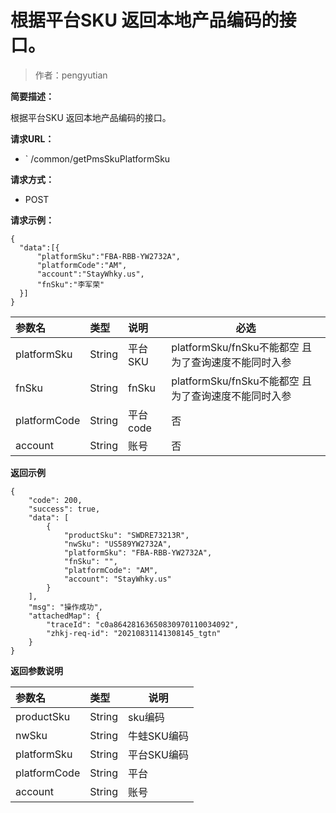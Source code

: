 # 根据平台SKU 返回本地产品编码的接口。

> 作者：pengyutian

**简要描述：** 

根据平台SKU 返回本地产品编码的接口。

**请求URL：** 
- ` /common/getPmsSkuPlatformSku
  
**请求方式：**
- POST 

**请求示例：** 
```
{
  "data":[{
      "platformSku":"FBA-RBB-YW2732A",
      "platformCode":"AM",
      "account":"StayWhky.us",
	  "fnSku":"李军荣"
  }]
}

```

|参数名|类型|说明|必选|
|:----    |:---|:----- |-----   |
|platformSku |String   |平台SKU|platformSku/fnSku不能都空 且为了查询速度不能同时入参|
|fnSku|String|fnSku|platformSku/fnSku不能都空 且为了查询速度不能同时入参
|platformCode |String   |平台code|否|
|account|String|账号|否


 **返回示例**
``` 
{
    "code": 200,
    "success": true,
    "data": [
        {
            "productSku": "SWDRE73213R",
            "nwSku": "US589YW2732A",
            "platformSku": "FBA-RBB-YW2732A",
            "fnSku": "",
            "platformCode": "AM",
            "account": "StayWhky.us"
        }
    ],
    "msg": "操作成功",
    "attachedMap": {
        "traceId": "c0a86428163650830970110034092",
        "zhkj-req-id": "20210831141308145_tgtn"
    }
}
```
 **返回参数说明** 

|参数名|类型|说明|
|:-----  |:-----|-----|
|productSku |String   |sku编码|
|nwSku |String   |牛蛙SKU编码|
|platformSku |String   |平台SKU编码|
|platformCode |String   |平台|
|account |String   |账号|